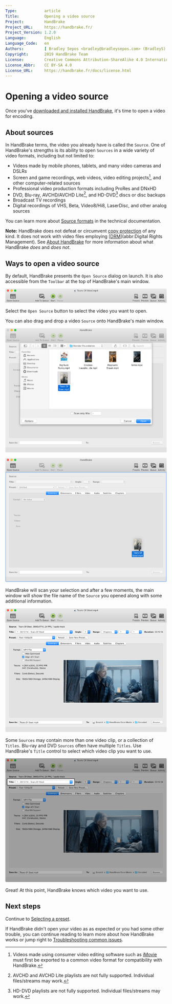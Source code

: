 ```yaml
---
Type:            article
Title:           Opening a video source
Project:         HandBrake
Project_URL:     https://handbrake.fr/
Project_Version: 1.2.0
Language:        English
Language_Code:   en
Authors:         [ Bradley Sepos <bradley@bradleysepos.com> (BradleyS) ]
Copyright:       2019 HandBrake Team
License:         Creative Commons Attribution-ShareAlike 4.0 International
License_Abbr:    CC BY-SA 4.0
License_URL:     https://handbrake.fr/docs/license.html
---
```


Opening a video source
======================

Once you've [downloaded and installed HandBrake](../get-handbrake/download-and-install.html), it's time to open a video for encoding.

## About sources

In HandBrake terms, the video you already have is called the `Source`. One of HandBrake's strengths is its ability to open `Sources` in a wide variety of video formats, including but not limited to:

- Videos made by mobile phones, tablets, and many video cameras and DSLRs
- Screen and game recordings, web videos, video editing projects[^consumer-editor-export], and other computer-related sources
- Professional video production formats including ProRes and DNxHD
- DVD, Blu-ray, AVCHD/AVCHD Lite[^avchd-partial-support], and HD-DVD[^hddvd-partial-support] discs or disc backups
- Broadcast TV recordings
- Digital recordings of VHS, Beta, Video8/Hi8, LaserDisc, and other analog sources

You can learn more about [Source formats](../technical/source-formats.html) in the technical documentation.

**Note:** HandBrake does not defeat or circumvent [copy protection](https://en.wikipedia.org/wiki/Copy_protection) of any kind. It does not work with video files employing [[DRM](https://en.wikipedia.org/wiki/Digital_rights_management)](abbr:Digital Rights Management). See [About HandBrake](../introduction/about.html) for more information about what HandBrake *does* and *does not*.

## Ways to open a video source

By default, HandBrake presents the `Open Source` dialog on launch. It is also accessible from the `Toolbar` at the top of HandBrake's main window.

<!-- .system-linux -->

<!-- TODO: Linux figures. -->

<!-- /.system-linux -->
<!-- .system-macos -->

![Main window toolbar](../../images/mac/toolbar-1.1.0.png "The Toolbar provides easy access to HandBrake's most common functions.")

<!-- /.system-macos -->
<!-- .system-windows -->

<!-- TODO: Windows figures. -->

<!-- /.system-windows -->

Select the `Open Source` button to select the video you want to open.

You can also drag and drop a video `Source` onto HandBrake's main window.

<!-- .system-linux -->

<!-- TODO: Linux figures. -->

<!-- /.system-linux -->
<!-- .system-macos -->

![Open Source dialog](../../images/mac/open-source-dialog-1.1.0.png "The Open Source dialog allows you to browse your files for a video to open.")

![Opening a video source via drag and drop](../../images/mac/open-source-drag-drop-1.1.0.png "In addition to the Open Source dialog, you may also open a video by dragging it to HandBrake's main window.")

<!-- /.system-macos -->
<!-- .system-windows -->

<!-- TODO: Windows figures. -->

<!-- /.system-windows -->

HandBrake will scan your selection and after a few moments, the main window will show the file name of the `Source` you opened along with some additional information.

<!-- .system-linux -->

<!-- TODO: Linux figures. -->

<!-- /.system-linux -->
<!-- .system-macos -->

![Successfully opened source](../../images/mac/open-source-success-1.1.0.png "HandBrake's main window after sucessfully opening a source.")

<!-- /.system-macos -->
<!-- .system-windows -->

<!-- TODO: Windows figures. -->

<!-- /.system-windows -->

Some `Sources` may contain more than one video clip, or a collection of `Titles`. Blu-ray and DVD `Sources` often have multiple `Titles`. Use HandBrake's `Title` control to select which video clip you want to use.

<!-- .system-linux -->

<!-- TODO: Linux figures. -->

<!-- /.system-linux -->
<!-- .system-macos -->

![Selecting a title](../../images/mac/title-selection-1.1.0.png "Some sources may contain more than one video clip. The title control lets you select which video clip you want to use.")

<!-- /.system-macos -->
<!-- .system-windows -->

<!-- TODO: Windows figures. -->

<!-- /.system-windows -->

Great! At this point, HandBrake knows which video you want to use.

<!-- .continue -->

## Next steps

<!-- .success -->

Continue to [Selecting a preset](select-preset.html).

<!-- /.success -->
<!-- .fail -->

If HandBrake didn't open your video as as expected or you had some other trouble, you can continue reading to learn more about how HandBrake works or jump right to [Troubleshooting common issues](../help/troubleshooting-common-issues.html).

<!-- /.fail -->

<!-- /.continue -->

[^consumer-editor-export]: Videos made using consumer video editing software such as [iMovie](https://www.apple.com/mac/imovie/) must first be exported to a common video format for compatibility with HandBrake.

[^avchd-partial-support]: AVCHD and AVCHD Lite playlists are not fully supported. Individual files/streams may work.

[^hddvd-partial-support]: HD-DVD playlists are not fully supported. Individual files/streams may work.
